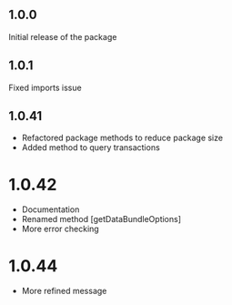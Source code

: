## 1.0.0
Initial release of the package

## 1.0.1
Fixed imports issue

## 1.0.41
* Refactored package methods to reduce package size
* Added method to query transactions

# 1.0.42
* Documentation
* Renamed method [getDataBundleOptions]
* More error checking

# 1.0.44
* More refined message
